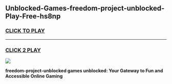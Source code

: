 
## Unblocked-Games-freedom-project-unblocked-Play-Free-hs8np
<h3>
<a href="https://premium76.site?title=freedom-project-unblocked&ref=20M">CLICK TO PLAY</a></h3>
<hr>

<h3>
<a href="https://premium76.site?title=freedom-project-unblocked&ref=20M">CLICK 2 PLAY</a>
  
</h3>

<a href="https://premium76.site?title=freedom-project-unblocked&ref=19M"><img src="https://clearcache.store/games.png"></a>


**freedom-project-unblocked games unblocked: Your Gateway to Fun and Accessible Online Gaming**
